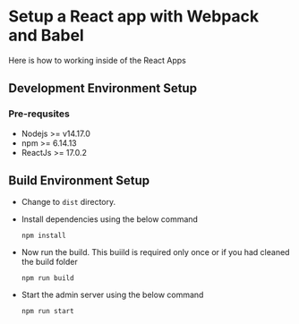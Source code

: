 # Setup a React app with Webpack and Babel
Here is how to working inside of the React Apps

## Development Environment Setup

 ### Pre-requsites

 - Nodejs >= v14.17.0
 - npm >= 6.14.13
 - ReactJs >= 17.0.2

## Build Environment Setup

  - Change to `dist` directory.
  - Install dependencies using the below command

        npm install

  - Now run the build. This buiild is required only once or if you had cleaned the build folder

        npm run build

  - Start the admin server using the below command

        npm run start

